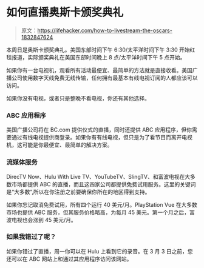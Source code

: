 # 如何直播奥斯卡颁奖典礼

> 原文：<https://lifehacker.com/how-to-livestream-the-oscars-1832847624>

本周日是奥斯卡颁奖典礼。美国东部时间下午 6:30/太平洋时间下午 3:30 开始红毯报道，实际颁奖典礼在美国东部时间晚上 8 点/太平洋时间下午 5 点开始。



如果你有一台电视机，观看所有活动最便宜、最简单的方法就是直接收看。美国广播公司使用数字天线免费无线传输，任何拥有最基本有线电视订阅的人都应该可以访问。

如果你没有电视，或者只是整晚不看电视，你还有其他选择。

### ABC 应用程序

美国广播公司将在 BC.com 提供仪式的直播，同时还提供 ABC 应用程序，但你需要通过有线电视提供商登录。如果你有有线电视，但只是为了看节目而离开电视机，这可能是你最便宜、最简单的解决方案。

### 流媒体服务

DirecTV Now、Hulu With Live TV、YouTubeTV、SlingTV、和富波电视在大多数市场都提供 ABC 的直播，而且这四家公司都提供免费试用服务。这里的关键词是“大多数”,所以在你注册之前要确保你所在的地区得到支持。

如果你忘记取消免费试用，所有四个运行 40 美元/月。PlayStation Vue 在大多数市场也提供 ABC 服务，但其服务价格略高，为每月 45 美元。第一个月之后，富波电视也会涨到 45 美元/月。

### 如果我错过了呢？

如果你错过了直播，周一你可以在 Hulu 上看到它的录音。在 3 月 3 日之前，您还可以在 ABC 网站上和通过其应用程序访问该网站。